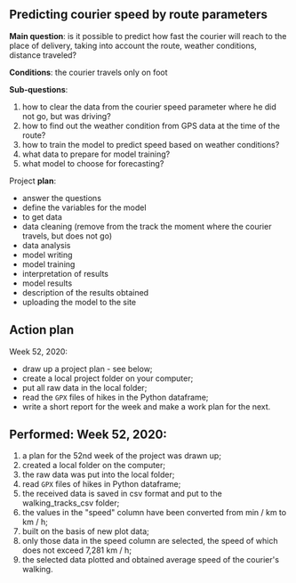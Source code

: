 ## Predicting courier speed by route parameters

**Main question**: is it possible to predict how fast the courier will reach
to the place of delivery, taking into account the route, weather conditions, distance traveled?

**Conditions**: the courier travels only on foot

**Sub-questions**:  

1. how to clear the data from the courier speed parameter where he did not go, but was driving?
2. how to find out the weather condition from GPS data at the time of the route?
3. how to train the model to predict speed based on weather conditions?
4. what data to prepare for model training?
5. what model to choose for forecasting?

Project **plan**: 

* answer the questions
* define the variables for the model
* to get data
* data cleaning (remove from the track the moment where the courier travels, but does not go)
* data analysis
* model writing
* model training
* interpretation of results
* model results
* description of the results obtained
* uploading the model to the site

## Action plan

Week 52, 2020:  

- draw up a project plan - see below;
- create a local project folder on your computer;
- put all raw data in the local folder;
- read the `GPX` files of hikes in the Python dataframe;
- write a short report for the week and make a work plan for the next.

## Performed: Week 52, 2020:
1. a plan for the 52nd week of the project was drawn up;
2. created a local folder on the computer;
3. the raw data was put into the local folder;
4. read `GPX` files of hikes in Python dataframe;
5. the received data is saved in csv format and put
to the walking_tracks_csv folder;
6. the values in the "speed" column have been converted from min / km to km / h;
7. built on the basis of new plot data;
8. only those data in the speed column are selected, the speed of which
does not exceed 7,281 km / h;
9. the selected data plotted and obtained average speed of the courier's walking.

				

